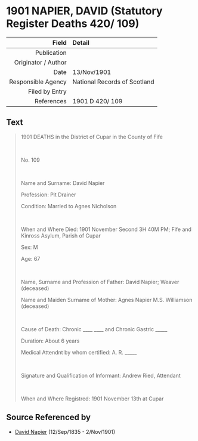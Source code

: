 ﻿---
layout: page
permalink: /sources/s8493066
---

# 1901 NAPIER, DAVID (Statutory Register Deaths 420/ 109)

Field | Detail
---:|:---
Publication | 
Originator / Author | 
Date | 13/Nov/1901
Responsible Agency | National Records of Scotland
Filed by Entry | 
References | 1901 D 420/ 109

## Text

> 1901 DEATHS in the District of Cupar in the County of Fife
>
> <br/>
>
> No. 109
>
> <br/>
>
> Name and Surname: David Napier
>
> Profession: Pit Drainer
>
> Condition: Married to Agnes Nicholson
>
> <br/>
>
> When and Where Died: 1901 November Second 3H 40M PM; Fife and Kinross Asylum, Parish of Cupar
>
> Sex: M
>
> Age: 67
>
> <br/>
>
> Name, Surname and Profession of Father: David Napier; Weaver (deceased)
>
> Name and Maiden Surname of Mother: Agnes Napier M.S. Williamson (deceased)
>
> <br/>
>
> Cause of Death: Chronic ____ ____ and Chronic Gastric _____
>
> Duration: About 6 years
>
> Medical Attendnt by whom certified: A. R. _____
>
> <br/>
>
> Signature and Qualification of Informant: Andrew Ried, Attendant
>
> <br/>
>
> When and Where Registred: 1901 November 13th at Cupar
>

## Source Referenced by

* [David Napier](../people/@41697732@-david-napier-b1835-9-12-d1901-11-2.md) (12/Sep/1835 - 2/Nov/1901)
